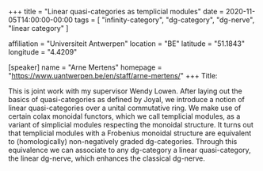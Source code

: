 +++
title = "Linear quasi-categories as templicial modules"
date = 2020-11-05T14:00:00-00:00
tags = [
"infinity-category", 
"dg-category", 
"dg-nerve", 
"linear category"
]

affiliation = "Universiteit Antwerpen"
location = "BE"
latitude = "51.1843"
longitude = "4.4209"

[speaker]
  name = "Arne Mertens"
  homepage = "https://www.uantwerpen.be/en/staff/arne-mertens/"
+++
Title:

This is joint work with my supervisor Wendy Lowen. After laying out the basics of quasi-categories as defined by Joyal, we introduce a notion of linear quasi-categories over a unital commutative ring. We make use of certain colax monoidal functors, which we call templicial modules, as a variant of simplicial modules respecting the monoidal structure. It turns out that templicial modules with a Frobenius monoidal structure are equivalent to (homologically) non-negatively graded dg-categories. Through this equivalence we can associate to any dg-category a linear quasi-category, the linear dg-nerve, which enhances the classical dg-nerve.


